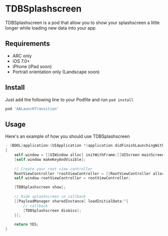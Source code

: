 # TDBSplashscreen

TDBSplashscreen is a pod that allow you to show your splashscreen a little longer while loading new data into your app

## Requirements

- ARC only
- iOS 7.0+
- iPhone (iPad soon)
- Portrait orientation only (Landscape soon)

## Install

Just add the following line to your Podfile and run `pod install`

```ruby
pod 'AALaunchTransition'
```

## Usage

Here's an example of how you should use TDBSplashscreen

```objective-c
- (BOOL)application:(UIApplication *)application didFinishLaunchingWithOptions:(NSDictionary *)launchOptions
{
    self.window = [[UIWindow alloc] initWithFrame:[[UIScreen mainScreen] bounds]];
    [self.window makeKeyAndVisible];
    
    // Create your root view controller
    RootViewController *rootViewController = [[RootViewController alloc] initWithNibName@"RootViewController" bundle:nil];
    self.window.rootViewController = rootViewController;

    [TDBSplashscreen show];
    
    // Hide splashscreen in callback
    [[PayloadManager sharedInstance] loadInitialData:^{
        // callback
        [TDBSplashscreen dismiss];
    }];
    
    return YES;
}
```

